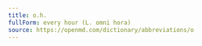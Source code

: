 ```yaml
---
title: o.h.
fullForm: every hour (L. omni hora)
source: https://openmd.com/dictionary/abbreviations/o
---
```

